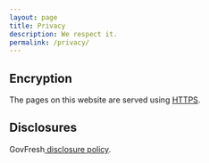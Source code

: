 ```yaml
---
layout: page
title: Privacy
description: We respect it.
permalink: /privacy/
---
```


## Encryption

The pages on this website are served using [HTTPS](https://en.wikipedia.org/wiki/HTTPS).


## Disclosures

GovFresh[ disclosure policy](/disclosure).